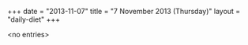 +++
date = "2013-11-07"
title = "7 November 2013 (Thursday)"
layout = "daily-diet"
+++

\<no entries\>
